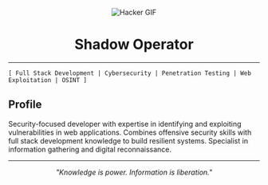 <div align="center">

  ![Hacker GIF](https://media.giphy.com/media/eCqFYAVjjDksg/giphy.gif)
  
  # Shadow Operator

</div>

---

```text
[ Full Stack Development | Cybersecurity | Penetration Testing | Web Exploitation | OSINT ]
```

## Profile

Security-focused developer with expertise in identifying and exploiting vulnerabilities in web applications. Combines offensive security skills with full stack development knowledge to build resilient systems. Specialist in information gathering and digital reconnaissance.

---

<div align="center">
  <p><i>"Knowledge is power. Information is liberation."</i></p>
</div>


